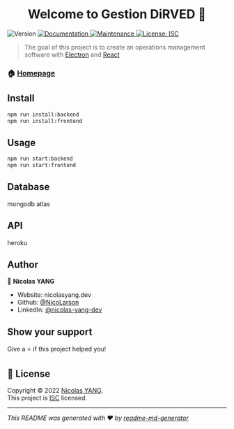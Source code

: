 <h1 align="center">Welcome to Gestion DiRVED 👋</h1>
<p>
  <img alt="Version" src="https://img.shields.io/badge/version-1.0.0-blue.svg?cacheSeconds=2592000" />
  <a href="https://github.com/NicoLarson/gestion-dirved#readme" target="_blank">
    <img alt="Documentation" src="https://img.shields.io/badge/documentation-yes-brightgreen.svg" />
  </a>
  <a href="https://github.com/NicoLarson/gestion-dirved/graphs/commit-activity" target="_blank">
    <img alt="Maintenance" src="https://img.shields.io/badge/Maintained%3F-yes-green.svg" />
  </a>
  <a href="https://github.com/NicoLarson/gestion-dirved/blob/master/LICENSE" target="_blank">
    <img alt="License: ISC" src="https://img.shields.io/github/license/NicoLarson/Gestion DiRVED" />
  </a>
</p>

> The goal of this project is to create an operations management software with [Electron](https://www.electronjs.org/) and [React](https://reactjs.org/)

### 🏠 [Homepage](https://github.com/NicoLarson/gestion-dirved#readme)

## Install

```sh
npm run install:backend
npm run install:frontend
```

## Usage

```sh
npm run start:backend
npm run start:frontend
```
## Database

mongodb atlas

## API

heroku

## Author

👤 **Nicolas YANG**

* Website: nicolasyang.dev
* Github: [@NicoLarson](https://github.com/NicoLarson)
* LinkedIn: [@nicolas-yang-dev](https://linkedin.com/in/nicolas-yang-dev)

## Show your support

Give a ⭐️ if this project helped you!

## 📝 License

Copyright © 2022 [Nicolas YANG](https://github.com/NicoLarson).<br />
This project is [ISC](https://github.com/NicoLarson/gestion-dirved/blob/master/LICENSE) licensed.

***
_This README was generated with ❤️ by [readme-md-generator](https://github.com/kefranabg/readme-md-generator)_